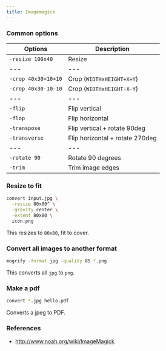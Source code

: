 ```yaml
---
title: Imagemagick
---
```


### Common options

| Options             | Description                     |
| ------------------- | ------------------------------- |
| `-resize 100x40`    | Resize                          |
| ---                 | ---                             |
| `-crop 40x30+10+10` | Crop (`WIDTHxHEIGHT+X+Y`)       |
| `-crop 40x30-10-10` | Crop (`WIDTHxHEIGHT-X-Y`)       |
| ---                 | ---                             |
| `-flip`             | Flip vertical                   |
| `-flop`             | Flip horizontal                 |
| `-transpose`        | Flip vertical + rotate 90deg    |
| `-transverse`       | Flip horizontal + rotate 270deg |
| ---                 | ---                             |
| `-rotate 90`        | Rotate 90 degrees               |
| `-trim`             | Trim image edges                |

### Resize to fit

```bash
convert input.jpg \
  -resize 80x80^ \
  -gravity center \
  -extent 80x80 \
  icon.png
```

This resizes to `80x80`, fit to cover.

### Convert all images to another format

```bash
mogrify -format jpg -quality 85 *.png
```

This converts all `jpg` to `png`.

### Make a pdf

```bash
convert *.jpg hello.pdf
```

Converts a jpeg to PDF.

### References

* <http://www.noah.org/wiki/ImageMagick>
